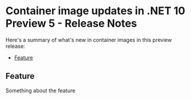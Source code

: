 # Container image updates in .NET 10 Preview 5 - Release Notes

Here's a summary of what's new in container images in this preview release:

- [Feature](#feature)

## Feature

Something about the feature
